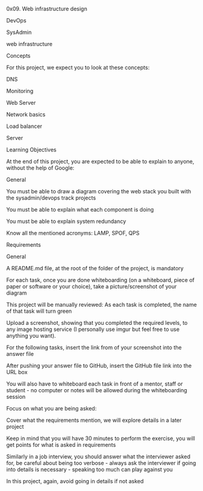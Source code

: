 0x09. Web infrastructure design

DevOps

SysAdmin

web infrastructure

Concepts

For this project, we expect you to look at these concepts:

DNS

Monitoring

Web Server

Network basics

Load balancer

Server


Learning Objectives

At the end of this project, you are expected to be able to explain to anyone, without the help of Google:

General

You must be able to draw a diagram covering the web stack you built with the sysadmin/devops track projects


You must be able to explain what each component is doing

You must be able to explain system redundancy

Know all the mentioned acronyms: LAMP, SPOF, QPS

Requirements

General

A README.md file, at the root of the folder of the project, is mandatory

For each task, once you are done whiteboarding (on a whiteboard, piece of paper or software or your choice), take a picture/screenshot of your diagram

This project will be manually reviewed:
As each task is completed, the name of that task will turn green

Upload a screenshot, showing that you completed the required levels, to any image hosting service (I personally use imgur but feel free to use anything you want).

For the following tasks, insert the link from of your screenshot into the answer file

After pushing your answer file to GitHub, insert the GitHub file link into the URL box

You will also have to whiteboard each task in front of a mentor, staff or student - no computer or notes will be allowed during the whiteboarding session

Focus on what you are being asked:

Cover what the requirements mention, we will explore details in a later project

Keep in mind that you will have 30 minutes to perform the exercise, you will get points for what is asked in requirements

Similarly in a job interview, you should answer what the interviewer asked for, be careful about being too verbose - always ask the interviewer if going into details is necessary - speaking too much can play against you

In this project, again, avoid going in details if not asked
